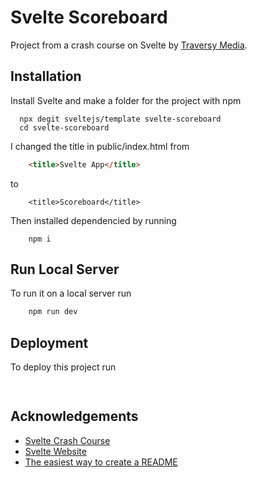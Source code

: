 # Svelte Scoreboard

Project from a crash course on Svelte by 
[Traversy Media](https://www.youtube.com/watch?v=uK2RnIzrQ0M&t=313s).


## Installation 

Install Svelte and make a folder for the project
 with npm

```npm 
  npx degit sveltejs/template svelte-scoreboard
  cd svelte-scoreboard
```
I changed the title in public/index.html from 

```html
    <title>Svelte App</title>
```
to 
```
    <title>Scoreboard</title>
```

Then installed dependencied by running 

```npm
    npm i
```

## Run Local Server

To run it on a local server run

```bash
    npm run dev
```
    
## Deployment

To deploy this project run

```bash
  
```

  
## Acknowledgements

 - [Svelte Crash Course](https://www.youtube.com/watch?v=uK2RnIzrQ0M&t=313s)
 - [Svelte Website](https://svelte.dev/)
 - [The easiest way to create a README](https://readme.so/)